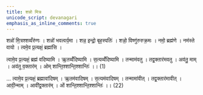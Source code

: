 ```yaml
---
title: शन्नो मित्रः
unicode_script: devanagari
emphasis_as_inline_comments: true
---
```


शन्नो॑ मि॒त्रश्शव्वँरु॑णः । शन्नो॑ भवत्वर्य॒मा । शन्न॒ इन्द्रो॒ बृह॒स्पतिः॑ । शन्नो॒ विष्णु॑रुरुक्र॒मः । नमो॒ ब्रह्म॑णे । नम॑स्ते वायो । त्वमे॒व प्र॒त्यक्षं॒ ब्रह्मा॑सि ।  

त्वामे॒व प्र॒त्यक्षं॒ ब्रह्म॑ वदिष्यामि । ऋ॒तव्वँ॑दिष्यामि । स॒त्यव्वँ॑दिष्यामि । तन्माम॑वतु । तद्व॒क्तार॑मवतु । अव॑तु॒ माम् । अव॑तु व॒क्तार॑म् । ओम् शान्ति॒श्शान्ति॒श्शान्तिः॑ ।। (1)

… त्वामे॒व प्र॒त्यक्षं॒ ब्रह्मावा॑दिषम् । ऋ॒तम॑वादिषम् । स॒त्यम॑वादिषम् । तन्मामा॑वीत् । तद्व॒क्तार॑मावीत् । आवी॒न्माम् । आवी॑द्व॒क्तार॑म् । ओं शान्ति॒श्शान्ति॒श्शान्तिः॑ ।। (22)